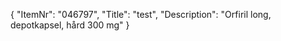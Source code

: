 {
  "ItemNr": "046797",
  "Title": "test",
  "Description": "Orfiril long, depotkapsel, hård 300 mg"
}